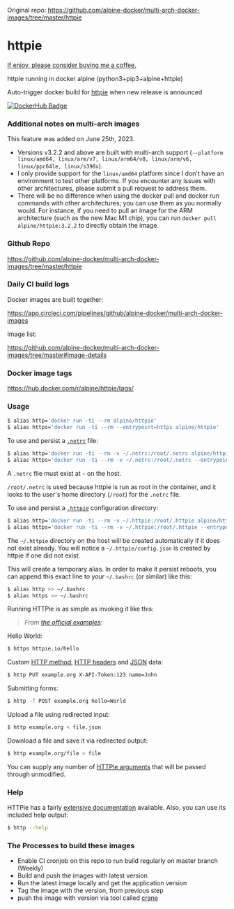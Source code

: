 Original repo: https://github.com/alpine-docker/multi-arch-docker-images/tree/master/httpie

# httpie

[If enjoy, please consider buying me a coffee.](https://www.buymeacoffee.com/ozbillwang)

httpie running in docker alpine (python3+pip3+alpine+httpie)

Auto-trigger docker build for [httpie](https://github.com/jakubroztocil/httpie) when new release is announced

[![DockerHub Badge](http://dockeri.co/image/alpine/httpie)](https://hub.docker.com/r/alpine/httpie/)

### Additional notes on multi-arch images

This feature was added on June 25th, 2023.

- Versions v3.2.2 and above are built with multi-arch support (`--platform linux/amd64, linux/arm/v7, linux/arm64/v8, linux/arm/v6, linux/ppc64le, linux/s390x`).
- I only provide support for the `linux/amd64` platform since I don't have an environment to test other platforms. If you encounter any issues with other architectures, please submit a pull request to address them.
- There will be no difference when using the docker pull and docker run commands with other architectures; you can use them as you normally would. For instance, if you need to pull an image for the ARM architecture (such as the new Mac M1 chip), you can run `docker pull alpine/httpie:3.2.2` to directly obtain the image.

### Github Repo

https://github.com/alpine-docker/multi-arch-docker-images/tree/master/httpie

### Daily CI build logs

Docker images are built together:

https://app.circleci.com/pipelines/github/alpine-docker/multi-arch-docker-images

Image list:

https://github.com/alpine-docker/multi-arch-docker-images/tree/master#image-details

### Docker image tags

https://hub.docker.com/r/alpine/httpie/tags/

### Usage

```bash
$ alias http='docker run -ti --rm alpine/httpie'
$ alias https='docker run -ti --rm --entrypoint=https alpine/httpie'
```

To use and persist a [`.netrc`](https://httpie.org/docs#netrc) file:

```bash
$ alias http='docker run -ti --rm -v ~/.netrc:/root/.netrc alpine/httpie'
$ alias https='docker run -ti --rm -v ~/.netrc:/root/.netrc --entrypoint=https alpine/httpie'
```

A `.netrc` file must exist at `~` on the host.

`/root/.netrc` is used because httpie is run as root in the container, and it
looks to the user's home directory (`/root`) for the `.netrc` file.

To use and persist a [`.httpie`](https://httpie.org/docs#config) configuration
directory:

```bash
$ alias http='docker run -ti --rm -v ~/.httpie:/root/.httpie alpine/httpie'
$ alias https='docker run -ti --rm -v ~/.httpie:/root/.httpie --entrypoint=https alpine/httpie'
```

The `~/.httpie` directory on the host will be created automatically if it does
not exist already. You will notice a `~/.httpie/config.json` is created by
httpie if one did not exist.

This will create a temporary alias. In order to make it persist reboots,
you can append this exact line to your `~/.bashrc` (or similar) like this:

```bash
$ alias http >> ~/.bashrc
$ alias https >> ~/.bashrc
```

Running HTTPie is as simple as invoking it like this:

> _From [the official examples](https://github.com/jakubroztocil/httpie#examples):_

Hello World:

```bash
$ https httpie.io/hello
```

Custom [HTTP method](https://httpie.io/docs#http-method), [HTTP headers](https://httpie.io/docs#http-headers) and [JSON](https://httpie.io/docs#json) data:

```bash
$ http PUT example.org X-API-Token:123 name=John
```

Submitting forms:

```bash
$ http -f POST example.org hello=World
```

Upload a file using redirected input:

```bash
$ http example.org < file.json
```

Download a file and save it via redirected output:

```bash
$ http example.org/file > file
```

You can supply any number of [HTTPie arguments](https://github.com/jakubroztocil/httpie#readme)
that will be passed through unmodified.

### Help

HTTPie has a fairly [extensive documentation](https://github.com/jakubroztocil/httpie#readme) available.
Also, you can use its included help output:

```bash
$ http --help
```

### The Processes to build these images

- Enable CI cronjob on this repo to run build regularly on master branch (Weekly)
- Build and push the images with latest version
- Run the latest image locally and get the application version
- Tag the image with the version, from previous step
- push the image with version via tool called [crane](https://github.com/google/go-containerregistry/blob/main/cmd/crane/doc/crane.md)
